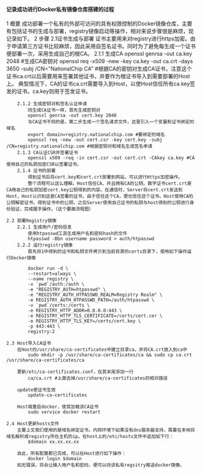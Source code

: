 #### 记录成功进行Docker私有镜像仓库搭建的过程 ####
1 概要
    成功部署一个私有的外部可访问的具有权限控制的Docker镜像仓库，主要有包括证书的生成与部署，registry镜像启动等操作，相对来说步骤很是麻烦，现记录如下。
2 步骤
    2.1证书生成与部署
        证书主要用来对registry进行https加密。由于申请第三方证书比较麻烦，因此采用自签名证书。同时为了避免每生成一个证书便部署一次，采用生成自己的根CA。
        2.1.1 生成CA
            openssl genrsa -out ca.key 2048 #生成CA密钥对
            openssl req -x509 -new -key ca.key -out ca.crt -days 3650 -subj /CN="NationalChip CA" #根据CA的密钥对生成CA证书，注意这个证书ca.crt以后需要用来签署其他证书，并要作为根证书导入到需要部署的Host上。
            典型情况下，CA的证书ca.crt需要导入到Host，以使Host信任所有ca.key签发的证书。ca.key则用于签发证书。

        2.1.2 生成密钥对和签名认证申请
            同生成CA证书一样，首先生成密钥对
            openssl genrsa -out cert.key 2048
            与CA证书不同的是，第二步生成一个签名请求文件，这里引入一个变量和证书绑定的域名 
            export domain=registry.nationalchip.com #要绑定的域名
            openssl req -new -out cert.csr -key cert.key -subj /CN=registry.nationalchip.com #根据密钥对和域名生成签名申请
        2.1.3 CA认证CSR并签署证书
            openssl x509 -req -in cert.csr -out cert.crt -CAkey ca.key #CA使用自己的私钥加密CSR以签署证书。
        2.1.4 证书的部署
            得到证书后将cert.key和cert.crt部署到网站，可以进行Https加密操作。
            整个流程可以这么理解。Host信任CA，并且拥有CA的公钥。数字证书cert.crt是CA用自己的私钥加密cert.key公钥得到的内容。在通信时，Server将cert.crt发送到Host，Host认识到这是CA签署的证书，由于信任这个CA，便也信任这个证书。Host使用CA的公钥解密证书，得到证书中的公钥，之后Server使用自己证书的私钥与host得到的公钥进行身份验证，完成握手操作。（这个要画流程图）

    2.2 部署Registry镜像
        2.2.1 生成用户/密码信息
            使用htpasswd工具生成用户名和密码hash的文件
            htpasswd -Bbn username password > auth/htpasswd
        2.2.2 运行registry镜像
            首先将1中得到的证书和私钥文件拷贝到当前目录的certs目录下，使用如下操作运行Docker镜像

            docker run -d \
            --restart=always \
            --name registry \
            -v `pwd`/auth:/auth \
            -e "REGISTRY_AUTH=htpasswd" \
            -e "REGISTRY_AUTH_HTPASSWD_REALM=Registry Realm" \
            -e REGISTRY_AUTH_HTPASSWD_PATH=/auth/htpasswd \
            -v `pwd`/certs:/certs \
            -e REGISTRY_HTTP_ADDR=0.0.0.0:443 \
            -e REGISTRY_HTTP_TLS_CERTIFICATE=/certs/cert.cer \
            -e REGISTRY_HTTP_TLS_KEY=/certs/cert.key \
            -p 443:443 \
            registry:2

    2.3 Host导入CA证书
        在Host的/usr/share/ca-certificates中建立目录ca，并将CA.crt放入到ca中
            sudo mkdir -p /usr/share/ca-certificates/ca && sudo cp ca.crt /usr/share/ca-certificates/ca

        更新/etc/ca-certificates.conf，在其末尾添加一行
            ca/ca.crt #上面去掉/usr/share/ca-certificates的相对路径
            
        update使证书生效
            update-ca-certificates
        
        Host端重启docker，使其加载该CA证书
            sudo service docker restart

    2.4 Host更新hosts文件
        主要上文我们使用的是域名绑定证书，内网环境下如果没有dns服务器支持，需要在本地将域名解析成registry所在主机的ip。在host上的/etc/hosts文件中追加如下行：
            $domain xx.xx.xx.xx
            
        自此，所有配置都已完成，可以在Host进行如下操作：
            docker login $domain
        如无错误，将会让输入用户名和密码，便可以向该私有regsitry推送docker镜像。

